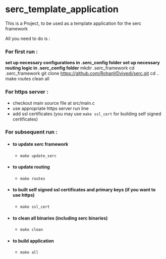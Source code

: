 # serc_template_application
This is a Project, to be used as a template application for the serc framework

All you need to do is :

### For first run :

**set up necessary configurations in .serc_config folder**
**set up necessary routing logic in .serc_config folder**
mkdir .serc_framework
cd .serc_framework
git clone https://github.com/RohanVDvivedi/serc.git
cd ..
make routes clean all

### For https server :

* checkout main source file at src/main.c
* use appropriate https server run line
* add ssl certificates (you may use `make ssl_cert` for building self signed certificates)

### For subsequent run :

* #### to update serc framework
  * `make update_serc`

* #### to update routing 
  * `make routes`

* #### to built self signed ssl certificates and primary keys (if you want to use https)
  * `make ssl_cert`

* #### to clean all binaries (including serc binaries)
  * `make clean`

* #### to build application
  * `make all`
